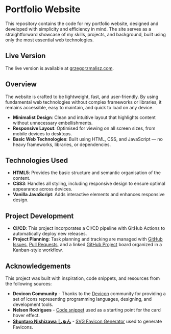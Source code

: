 # Portfolio Website

This repository contains the code for my portfolio website, designed and developed with simplicity and efficiency in mind. The site serves as a straightforward showcase of my skills, projects, and background, built using only the most essential web technologies.

## Live Version

The live version is available at [grzegorzmalisz.com](https://grzegorzmalisz.com).

## Overview

The website is crafted to be lightweight, fast, and user-friendly. By using fundamental web technologies without complex frameworks or libraries, it remains accessible, easy to maintain, and quick to load on any device.

- **Minimalist Design**: Clean and intuitive layout that highlights content without unnecessary embellishments.
- **Responsive Layout**: Optimised for viewing on all screen sizes, from mobile devices to desktops.
- **Basic Web Technologies**: Built using HTML, CSS, and JavaScript — no heavy frameworks, libraries, or dependencies.

## Technologies Used

- **HTML5**: Provides the basic structure and semantic organisation of the content.
- **CSS3**: Handles all styling, including responsive design to ensure optimal appearance across devices.
- **Vanilla JavaScript**: Adds interactive elements and enhances responsive design.

## Project Development

- **CI/CD**: This project incorporates a CI/CD pipeline with GitHub Actions to automatically deploy new releases.
- **Project Planning**: Task planning and tracking are managed with [GitHub Issues](https://github.com/grzgm/portfolio/issues), [Pull Requests](https://github.com/grzgm/portfolio/pulls), and a linked [GitHub Project](https://github.com/users/grzgm/projects/3) board organized in a Kanban-style workflow.

## Acknowledgements

This project was built with inspiration, code snippets, and resources from the following sources:

- **Devicon Community** - Thanks to the [Devicon](https://devicon.dev) community for providing a set of icons representing programming languages, designing, and development tools.
- **Nelson Rodrigues** - [Code snippet](https://codepen.io/nelsonr/pen/WNQaZPb) used as a starting point for the card hover effect.
- [**Shuntaro Nishizawa しゅん**](https://s2n.tech/) - [SVG Favicon Generator](https://favicon-generator.s2n.tech/) used to generate Favicons.